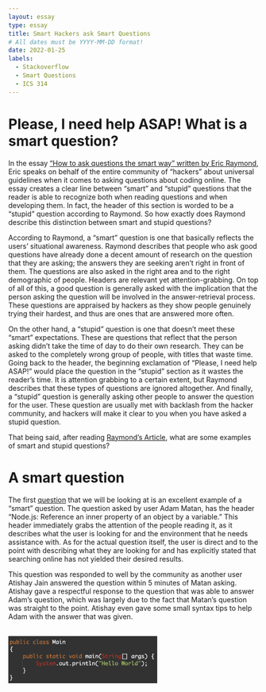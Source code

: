 ```yaml
---
layout: essay
type: essay
title: Smart Hackers ask Smart Questions
# All dates must be YYYY-MM-DD format!
date: 2022-01-25
labels:
  - Stackoverflow
  - Smart Questions
  - ICS 314
---
```

# Please, I need help ASAP! What is a smart question?
  In the essay [“How to ask questions the smart way” written by Eric Raymond](http://www.catb.org/esr/faqs/smart-questions.html), Eric speaks on behalf of the entire community of “hackers” about universal guidelines 
when it comes to asking questions about coding online. The essay creates a clear line between “smart” and “stupid” questions that the reader is able to recognize 
both when reading questions and when developing them. In fact, the header of this section is worded to be a “stupid” question according to Raymond. So how exactly
does Raymond describe this distinction between smart and stupid questions?

  According to Raymond, a “smart” question is one that basically reflects the users’ situational awareness. Raymond describes that people who ask good questions have
already done a decent amount of research on the question that they are asking; the answers they are seeking aren’t right in front of them. The questions are also
asked in the right area and to the right demographic of people. Headers are relevant yet attention-grabbing. On top of all of this, a good question is generally asked
with the implication that the person asking the question will be involved in the answer-retrieval process. These questions are appraised by hackers as they show people
genuinely trying their hardest, and thus are ones that are answered more often.

  On the other hand, a “stupid” question is one that doesn’t meet these “smart” expectations. These are questions that reflect that the person asking didn’t take the time 
of day to do their own research. They can be asked to the completely wrong group of people, with titles that waste time. Going back to the header, the beginning exclamation
of “Please, I need help ASAP!” would place the question in the “stupid” section as it wastes the reader’s time. It is attention grabbing to a certain extent, but Raymond 
describes that these types of questions are ignored altogether. And finally, a “stupid” question is generally asking other people to answer the question for the user. 
These question are usually met with backlash from the hacker community, and hackers will make it clear to you when you have asked a stupid question.

That being said, after reading [Raymond’s Article](http://www.catb.org/esr/faqs/smart-questions.html), what are some examples of smart and stupid questions?

# A smart question

The first [question](https://stackoverflow.com/questions/52473522/node-js-reference-an-inner-property-of-an-object-by-a-variable****) that we will be looking at is an excellent example of a “smart” question. The question asked by user Adam Matan, has the header “Node.js: Reference an inner property of an object by a variable.” This header immediately grabs the attention of the people reading it, as it describes what the user is looking for and the environment that he needs assistance with. As for the actual question itself, the user is direct and to the point with describing what they are looking for and has explicitly stated that searching online has not yielded their desired results. 

This question was responded to well by the community as another user Atishay Jain answered the question within 5 minutes of Matan asking. Atishay gave a respectful response to the question that was able to answer Adam’s question, which was largely due to the fact that Matan’s question was straight to the point. Atishay even gave some small syntax tips to help Adam with the answer that was given.

<br>
<img class="ui medium right floated image" src="../images/HelloWorld.png" width = "300">
  <br>

